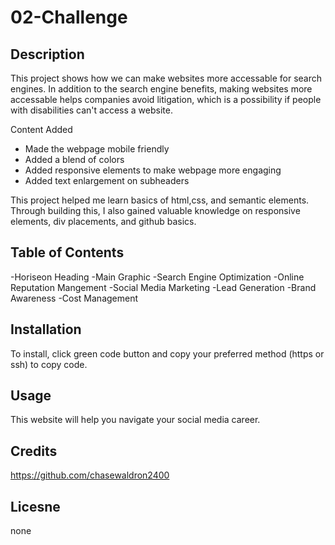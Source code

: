 # 02-Challenge

## Description

This project shows how we can make websites more accessable for search engines. In addition to the search engine benefits, making websites more accessable helps companies avoid litigation, which is a possibility if people with disabilities can't access a website.

Content Added
- Made the webpage mobile friendly
- Added a blend of colors
- Added responsive elements to make webpage more engaging
- Added text enlargement on subheaders

This project helped me learn basics of html,css, and semantic elements. Through building this, I also gained valuable knowledge on responsive elements, div placements, and github basics.

## Table of Contents

-Horiseon Heading
-Main Graphic
-Search Engine Optimization
-Online Reputation Mangement
-Social Media Marketing
-Lead Generation
-Brand Awareness
-Cost Management

## Installation

To install, click green code button and copy your preferred method (https or ssh) to copy code.

## Usage

This website will help you navigate your social media career.

## Credits

https://github.com/chasewaldron2400

## Licesne

none
